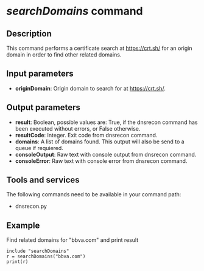 # *searchDomains* command

## Description

This command performs a certificate search at https://crt.sh/ for an origin
domain in order to find other related domains.

## Input parameters

- **originDomain**: Origin domain to search for at https://crt.sh/.

## Output parameters

- **result**: Boolean, possible values are: True, if the dnsrecon command has been
executed without errors, or False otherwise.
- **resultCode**: Integer. Exit code from dnsrecon command.
- **domains**: A list of domains found. This output will also be send to a queue if requiered.
- **consoleOutput**: Raw text with console output from dnsrecon command.
- **consoleError**: Raw text with console error from dnsrecon command.

## Tools and services

The following commands need to be available in your command path:

- dnsrecon.py

## Example

Find related domains for "bbva.com" and print result

``` text
include "searchDomains"
r = searchDomains("bbva.com")
print(r)
```
